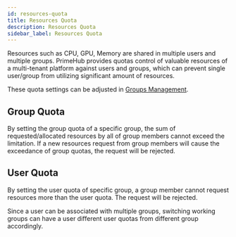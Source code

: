 ```yaml
---
id: resources-quota
title: Resources Quota
description: Resources Quota
sidebar_label: Resources Quota
---
```


Resources such as CPU, GPU, Memory are shared in multiple users and multiple groups. PrimeHub provides quotas control of valuable resources of a multi-tenant platform against users and groups, which can prevent single user/group from utilizing significant amount of resources. 

These quota settings can be adjusted in [Groups Management](guide_manual/admin-group#user-quota).


## Group Quota

By setting the group quota of a specific group, the sum of requested/allocated resources by all of group members cannot exceed the limitation. If a new resources request from group members will cause the exceedance of group quotas, the request will be rejected.

## User Quota

By setting the user quota of specific group, a group member cannot request resources more than the user quota. The request will be rejected. 

Since a user can be associated with multiple groups, switching working groups can have a user different user quotas from different group accordingly.

